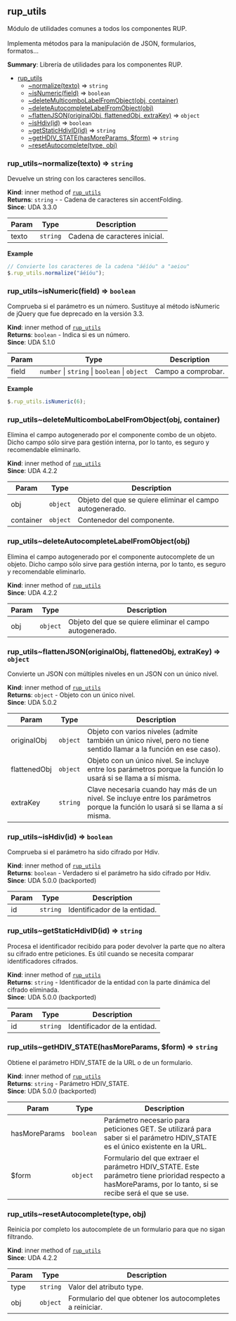 <a name="jQuery.module_rup_utils"></a>

## rup\_utils
Módulo de utilidades comunes a todos los componentes RUP. <br/><br/>Implementa métodos para la manipulación de JSON, formularios, formatos...

**Summary**: Librería de utilidades para los componentes RUP.  

* [rup_utils](#jQuery.module_rup_utils)
    * [~normalize(texto)](#jQuery.module_rup_utils..normalize) ⇒ <code>string</code>
    * [~isNumeric(field)](#jQuery.module_rup_utils..isNumeric) ⇒ <code>boolean</code>
    * [~deleteMulticomboLabelFromObject(obj, container)](#jQuery.module_rup_utils..deleteMulticomboLabelFromObject)
    * [~deleteAutocompleteLabelFromObject(obj)](#jQuery.module_rup_utils..deleteAutocompleteLabelFromObject)
    * [~flattenJSON(originalObj, flattenedObj, extraKey)](#jQuery.module_rup_utils..flattenJSON) ⇒ <code>object</code>
    * [~isHdiv(id)](#jQuery.module_rup_utils..isHdiv) ⇒ <code>boolean</code>
    * [~getStaticHdivID(id)](#jQuery.module_rup_utils..getStaticHdivID) ⇒ <code>string</code>
    * [~getHDIV_STATE(hasMoreParams, $form)](#jQuery.module_rup_utils..getHDIV_STATE) ⇒ <code>string</code>
    * [~resetAutocomplete(type, obj)](#jQuery.module_rup_utils..resetAutocomplete)

<a name="jQuery.module_rup_utils..normalize"></a>

### rup_utils~normalize(texto) ⇒ <code>string</code>
Devuelve un string con los caracteres sencillos.

**Kind**: inner method of [<code>rup\_utils</code>](#jQuery.module_rup_utils)  
**Returns**: <code>string</code> - - Cadena de caracteres sin accentFolding.  
**Since**: UDA 3.3.0  

| Param | Type | Description |
| --- | --- | --- |
| texto | <code>string</code> | Cadena de caracteres inicial. |

**Example**  
```js
// Convierte los caracteres de la cadena "áéíóu" a "aeiou"$.rup_utils.normalize("áéíóu");
```
<a name="jQuery.module_rup_utils..isNumeric"></a>

### rup_utils~isNumeric(field) ⇒ <code>boolean</code>
Comprueba si el parámetro es un número. Sustituye al método isNumeric de jQuery que fue deprecado en la versión 3.3.

**Kind**: inner method of [<code>rup\_utils</code>](#jQuery.module_rup_utils)  
**Returns**: <code>boolean</code> - Indica si es un número.  
**Since**: UDA 5.1.0  

| Param | Type | Description |
| --- | --- | --- |
| field | <code>number</code> \| <code>string</code> \| <code>boolean</code> \| <code>object</code> | Campo a comprobar. |

**Example**  
```js
$.rup_utils.isNumeric(6);
```
<a name="jQuery.module_rup_utils..deleteMulticomboLabelFromObject"></a>

### rup_utils~deleteMulticomboLabelFromObject(obj, container)
Elimina el campo autogenerado por el componente combo de un objeto. Dicho campo sólo sirve para gestión interna, por lo tanto, es seguro y recomendable eliminarlo.

**Kind**: inner method of [<code>rup\_utils</code>](#jQuery.module_rup_utils)  
**Since**: UDA 4.2.2  

| Param | Type | Description |
| --- | --- | --- |
| obj | <code>object</code> | Objeto del que se quiere eliminar el campo autogenerado. |
| container | <code>object</code> | Contenedor del componente. |

<a name="jQuery.module_rup_utils..deleteAutocompleteLabelFromObject"></a>

### rup_utils~deleteAutocompleteLabelFromObject(obj)
Elimina el campo autogenerado por el componente autocomplete de un objeto. Dicho campo sólo sirve para gestión interna, por lo tanto, es seguro y recomendable eliminarlo.

**Kind**: inner method of [<code>rup\_utils</code>](#jQuery.module_rup_utils)  
**Since**: UDA 4.2.2  

| Param | Type | Description |
| --- | --- | --- |
| obj | <code>object</code> | Objeto del que se quiere eliminar el campo autogenerado. |

<a name="jQuery.module_rup_utils..flattenJSON"></a>

### rup_utils~flattenJSON(originalObj, flattenedObj, extraKey) ⇒ <code>object</code>
Convierte un JSON con múltiples niveles en un JSON con un único nivel.

**Kind**: inner method of [<code>rup\_utils</code>](#jQuery.module_rup_utils)  
**Returns**: <code>object</code> - Objeto con un único nivel.  
**Since**: UDA 5.0.2  

| Param | Type | Description |
| --- | --- | --- |
| originalObj | <code>object</code> | Objeto con varios niveles (admite también un único nivel, pero no tiene sentido llamar a la función en ese caso). |
| flattenedObj | <code>object</code> | Objeto con un único nivel. Se incluye entre los parámetros porque la función lo usará si se llama a sí misma. |
| extraKey | <code>string</code> | Clave necesaria cuando hay más de un nivel. Se incluye entre los parámetros porque la función lo usará si se llama a sí misma. |

<a name="jQuery.module_rup_utils..isHdiv"></a>

### rup_utils~isHdiv(id) ⇒ <code>boolean</code>
Comprueba si el parámetro ha sido cifrado por Hdiv.

**Kind**: inner method of [<code>rup\_utils</code>](#jQuery.module_rup_utils)  
**Returns**: <code>boolean</code> - Verdadero si el parámetro ha sido cifrado por Hdiv.  
**Since**: UDA 5.0.0 (backported)  

| Param | Type | Description |
| --- | --- | --- |
| id | <code>string</code> | Identificador de la entidad. |

<a name="jQuery.module_rup_utils..getStaticHdivID"></a>

### rup_utils~getStaticHdivID(id) ⇒ <code>string</code>
Procesa el identificador recibido para poder devolver la parte que no altera su cifrado entre peticiones.Es útil cuando se necesita comparar identificadores cifrados.

**Kind**: inner method of [<code>rup\_utils</code>](#jQuery.module_rup_utils)  
**Returns**: <code>string</code> - Identificador de la entidad con la parte dinámica del cifrado eliminada.  
**Since**: UDA 5.0.0 (backported)  

| Param | Type | Description |
| --- | --- | --- |
| id | <code>string</code> | Identificador de la entidad. |

<a name="jQuery.module_rup_utils..getHDIV_STATE"></a>

### rup_utils~getHDIV\_STATE(hasMoreParams, $form) ⇒ <code>string</code>
Obtiene el parámetro HDIV_STATE de la URL o de un formulario.

**Kind**: inner method of [<code>rup\_utils</code>](#jQuery.module_rup_utils)  
**Returns**: <code>string</code> - Parámetro HDIV_STATE.  
**Since**: UDA 5.0.0 (backported)  

| Param | Type | Description |
| --- | --- | --- |
| hasMoreParams | <code>boolean</code> | Parámetro necesario para peticiones GET. Se utilizará para saber si el parámetro HDIV_STATE es el único existente en la URL. |
| $form | <code>object</code> | Formulario del que extraer el parámetro HDIV_STATE. Este parámetro tiene prioridad respecto a hasMoreParams, por lo tanto, si se recibe será el que se use. |

<a name="jQuery.module_rup_utils..resetAutocomplete"></a>

### rup_utils~resetAutocomplete(type, obj)
Reinicia por completo los autocomplete de un formulario para que no sigan filtrando.

**Kind**: inner method of [<code>rup\_utils</code>](#jQuery.module_rup_utils)  
**Since**: UDA 4.2.2  

| Param | Type | Description |
| --- | --- | --- |
| type | <code>string</code> | Valor del atributo type. |
| obj | <code>object</code> | Formulario del que obtener los autocompletes a reiniciar. |

